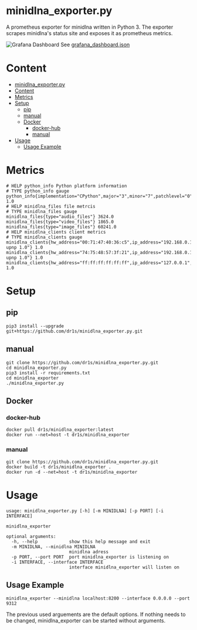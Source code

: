 # minidlna_exporter.py

A prometheus exporter for minidlna written in Python 3.
The exporter scrapes minidlna's status site and exposes it as prometheus metrics.

![Grafana Dashboard](grafana.png)
See [grafana_dashboard.json](grafana_dashboard.json)

# Content
- [minidlna_exporter.py](#minidlnaexporterpy)
- [Content](#content)
- [Metrics](#metrics)
- [Setup](#setup)
	- [pip](#pip)
	- [manual](#manual)
	- [Docker](#docker)
		- [docker-hub](#docker-hub)
		- [manual](#manual)
- [Usage](#usage)
	- [Usage Example](#usage-example)


# Metrics

    # HELP python_info Python platform information
    # TYPE python_info gauge
    python_info{implementation="CPython",major="3",minor="7",patchlevel="0",version="3.7.0"} 1.0
    # HELP minidlna_files file metrcis
    # TYPE minidlna_files gauge
    minidlna_files{type="audio_files"} 3624.0
    minidlna_files{type="video_files"} 1865.0
    minidlna_files{type="image_files"} 60241.0
    # HELP minidlna_clients client metrics
    # TYPE minidlna_clients gauge
    minidlna_clients{hw_address="00:71:47:40:36:c5",ip_address="192.168.0.186",type="generic upnp 1.0"} 1.0
    minidlna_clients{hw_address="74:75:48:57:3f:21",ip_address="192.168.0.107",type="generic upnp 1.0"} 1.0
    minidlna_clients{hw_address="ff:ff:ff:ff:ff:ff",ip_address="127.0.0.1",type="unknown"} 1.0

# Setup

## pip
    pip3 install --upgrade git+https://github.com/dr1s/minidlna_exporter.py.git

## manual
    git clone https://github.com/dr1s/minidlna_exporter.py.git
    cd minidlna_exporter.py
    pip3 install -r requirements.txt
    cd minidlna_exporter
    ./minidlna_exporter.py

## Docker

### docker-hub
    docker pull dr1s/minidlna_exporter:latest
    docker run --net=host -t dr1s/minidlna_exporter

### manual
    git clone https://github.com/dr1s/minidlna_exporter.py.git
    docker build -t dr1s/minidlna_exporter .
    docker run -d --net=host -t dr1s/minidlna_exporter

# Usage
    usage: minidlna_exporter.py [-h] [-m MINIDLNA] [-p PORT] [-i INTERFACE]

    minidlna_exporter

    optional arguments:
      -h, --help            show this help message and exit
      -m MINIDLNA, --minidlna MINIDLNA
                            minidlna adress
      -p PORT, --port PORT  port minidlna_exporter is listening on
      -i INTERFACE, --interface INTERFACE
                            interface minidlna_exporter will listen on

## Usage Example

    minidlna_exporter --minidlna localhost:8200 --interface 0.0.0.0 --port 9312

The previous used arguements are the default options. If nothing needs to be changed, minidlna_exporter can be started without arguments.
